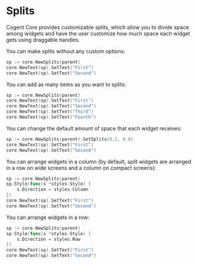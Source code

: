 # Splits

Cogent Core provides customizable splits, which allow you to divide space among widgets and have the user customize how much space each widget gets using draggable handles.

You can make splits without any custom options:

```Go
sp := core.NewSplits(parent)
core.NewText(sp).SetText("First")
core.NewText(sp).SetText("Second")
```

You can add as many items as you want to splits:

```Go
sp := core.NewSplits(parent)
core.NewText(sp).SetText("First")
core.NewText(sp).SetText("Second")
core.NewText(sp).SetText("Third")
core.NewText(sp).SetText("Fourth")
```

You can change the default amount of space that each widget receives:

```Go
sp := core.NewSplits(parent).SetSplits(0.2, 0.8)
core.NewText(sp).SetText("First")
core.NewText(sp).SetText("Second")
```

You can arrange widgets in a column (by default, split widgets are arranged in a row on wide screens and a column on compact screens):

```Go
sp := core.NewSplits(parent)
sp.Style(func(s *styles.Style) {
    s.Direction = styles.Column
})
core.NewText(sp).SetText("First")
core.NewText(sp).SetText("Second")
```

You can arrange widgets in a row:

```Go
sp := core.NewSplits(parent)
sp.Style(func(s *styles.Style) {
    s.Direction = styles.Row
})
core.NewText(sp).SetText("First")
core.NewText(sp).SetText("Second")
```
